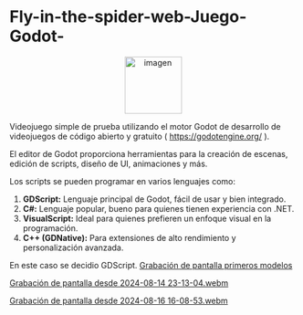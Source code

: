 # Fly-in-the-spider-web-Juego-Godot-

<p align="center">
  <img src="https://github.com/user-attachments/assets/699f82e9-3a41-4dbf-bdc0-f78413b78eb9" alt="imagen" width="100"/>
</p>

 Videojuego simple de prueba utilizando el motor Godot de desarrollo de videojuegos de código abierto y gratuito ( https://godotengine.org/ ).
 
 El editor de Godot proporciona herramientas para la creación de escenas, edición de scripts, diseño de UI, animaciones y más.
 
 Los scripts se pueden programar en varios lenguajes como: 
 
 <ol>
  <li>
    <strong>GDScript:</strong> Lenguaje principal de Godot, fácil de usar y bien integrado.
  </li>
  <li>
    <strong>C#:</strong> Lenguaje popular, bueno para quienes tienen experiencia con .NET.
  </li>
  <li>
    <strong>VisualScript:</strong> Ideal para quienes prefieren un enfoque visual en la programación.
  </li>
  <li>
    <strong>C++ (GDNative):</strong> Para extensiones de alto rendimiento y personalización avanzada.
  </li>
</ol>


En este caso se decidio GDScript.
[Grabación de pantalla primeros modelos](https://github.com/user-attachments/assets/1719485c-1b15-4a38-bd3c-e42635c68205)

[Grabación de pantalla desde 2024-08-14 23-13-04.webm](https://github.com/user-attachments/assets/dc6dc97a-7225-4eb8-bf14-14cd1aa14171)

[Grabación de pantalla desde 2024-08-16 16-08-53.webm](https://github.com/user-attachments/assets/97dc2ada-04b4-4051-83cc-d36a33a73d25)

